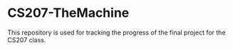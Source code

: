 # CS207-TheMachine
This repository is used for tracking the progress of the final project for the CS207 class.
